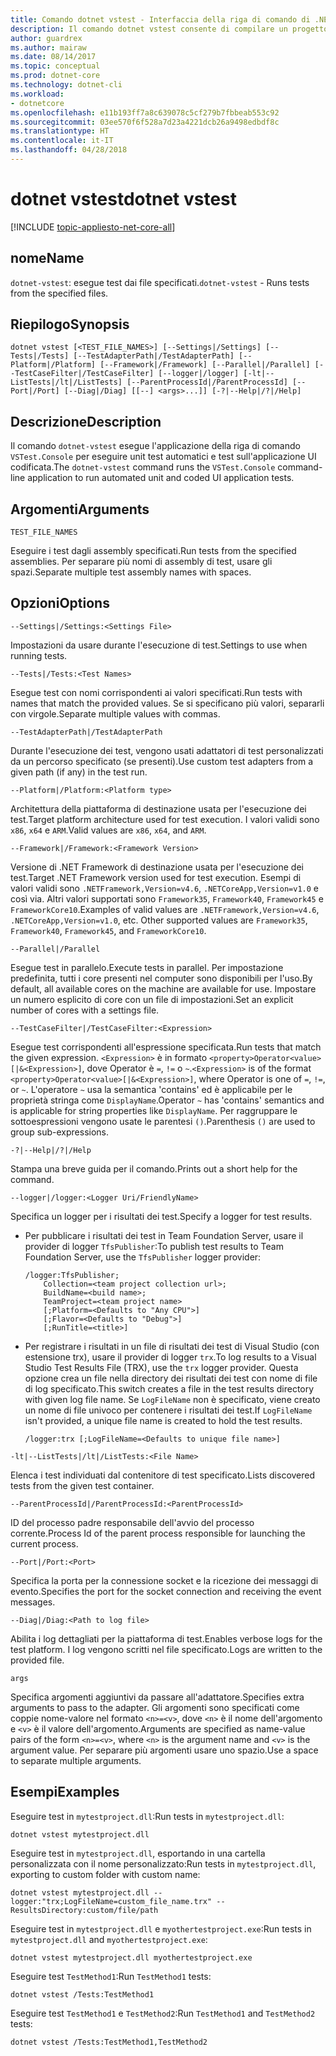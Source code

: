 ```yaml
---
title: Comando dotnet vstest - Interfaccia della riga di comando di .NET Core
description: Il comando dotnet vstest consente di compilare un progetto e tutte le relative dipendenze.
author: guardrex
ms.author: mairaw
ms.date: 08/14/2017
ms.topic: conceptual
ms.prod: dotnet-core
ms.technology: dotnet-cli
ms.workload:
- dotnetcore
ms.openlocfilehash: e11b193ff7a8c639078c5cf279b7fbbeab553c92
ms.sourcegitcommit: 03ee570f6f528a7d23a4221dcb26a9498edbdf8c
ms.translationtype: HT
ms.contentlocale: it-IT
ms.lasthandoff: 04/28/2018
---
```

# <a name="dotnet-vstest"></a><span data-ttu-id="29e2b-103">dotnet vstest</span><span class="sxs-lookup"><span data-stu-id="29e2b-103">dotnet vstest</span></span>

[!INCLUDE [topic-appliesto-net-core-all](../../../includes/topic-appliesto-net-core-all.md)]

## <a name="name"></a><span data-ttu-id="29e2b-104">nome</span><span class="sxs-lookup"><span data-stu-id="29e2b-104">Name</span></span>

<span data-ttu-id="29e2b-105">`dotnet-vstest`: esegue test dai file specificati.</span><span class="sxs-lookup"><span data-stu-id="29e2b-105">`dotnet-vstest` - Runs tests from the specified files.</span></span>

## <a name="synopsis"></a><span data-ttu-id="29e2b-106">Riepilogo</span><span class="sxs-lookup"><span data-stu-id="29e2b-106">Synopsis</span></span>

`dotnet vstest [<TEST_FILE_NAMES>] [--Settings|/Settings] [--Tests|/Tests] [--TestAdapterPath|/TestAdapterPath] [--Platform|/Platform] [--Framework|/Framework] [--Parallel|/Parallel] [--TestCaseFilter|/TestCaseFilter] [--logger|/logger] [-lt|--ListTests|/lt|/ListTests] [--ParentProcessId|/ParentProcessId] [--Port|/Port] [--Diag|/Diag] [[--] <args>...]] [-?|--Help|/?|/Help]`

## <a name="description"></a><span data-ttu-id="29e2b-107">Descrizione</span><span class="sxs-lookup"><span data-stu-id="29e2b-107">Description</span></span>

<span data-ttu-id="29e2b-108">Il comando `dotnet-vstest` esegue l'applicazione della riga di comando `VSTest.Console` per eseguire unit test automatici e test sull'applicazione UI codificata.</span><span class="sxs-lookup"><span data-stu-id="29e2b-108">The `dotnet-vstest` command runs the `VSTest.Console` command-line application to run automated unit and coded UI application tests.</span></span>

## <a name="arguments"></a><span data-ttu-id="29e2b-109">Argomenti</span><span class="sxs-lookup"><span data-stu-id="29e2b-109">Arguments</span></span>

`TEST_FILE_NAMES`

<span data-ttu-id="29e2b-110">Eseguire i test dagli assembly specificati.</span><span class="sxs-lookup"><span data-stu-id="29e2b-110">Run tests from the specified assemblies.</span></span> <span data-ttu-id="29e2b-111">Per separare più nomi di assembly di test, usare gli spazi.</span><span class="sxs-lookup"><span data-stu-id="29e2b-111">Separate multiple test assembly names with spaces.</span></span>

## <a name="options"></a><span data-ttu-id="29e2b-112">Opzioni</span><span class="sxs-lookup"><span data-stu-id="29e2b-112">Options</span></span>

`--Settings|/Settings:<Settings File>`

<span data-ttu-id="29e2b-113">Impostazioni da usare durante l'esecuzione di test.</span><span class="sxs-lookup"><span data-stu-id="29e2b-113">Settings to use when running tests.</span></span>

`--Tests|/Tests:<Test Names>`

<span data-ttu-id="29e2b-114">Esegue test con nomi corrispondenti ai valori specificati.</span><span class="sxs-lookup"><span data-stu-id="29e2b-114">Run tests with names that match the provided values.</span></span> <span data-ttu-id="29e2b-115">Se si specificano più valori, separarli con virgole.</span><span class="sxs-lookup"><span data-stu-id="29e2b-115">Separate multiple values with commas.</span></span>

`--TestAdapterPath|/TestAdapterPath`

<span data-ttu-id="29e2b-116">Durante l'esecuzione dei test, vengono usati adattatori di test personalizzati da un percorso specificato (se presenti).</span><span class="sxs-lookup"><span data-stu-id="29e2b-116">Use custom test adapters from a given path (if any) in the test run.</span></span>

`--Platform|/Platform:<Platform type>`

<span data-ttu-id="29e2b-117">Architettura della piattaforma di destinazione usata per l'esecuzione dei test.</span><span class="sxs-lookup"><span data-stu-id="29e2b-117">Target platform architecture used for test execution.</span></span> <span data-ttu-id="29e2b-118">I valori validi sono `x86`, `x64` e `ARM`.</span><span class="sxs-lookup"><span data-stu-id="29e2b-118">Valid values are `x86`, `x64`, and `ARM`.</span></span>

`--Framework|/Framework:<Framework Version>`

<span data-ttu-id="29e2b-119">Versione di .NET Framework di destinazione usata per l'esecuzione dei test.</span><span class="sxs-lookup"><span data-stu-id="29e2b-119">Target .NET Framework version used for test execution.</span></span> <span data-ttu-id="29e2b-120">Esempi di valori validi sono `.NETFramework,Version=v4.6`, `.NETCoreApp,Version=v1.0` e così via. Altri valori supportati sono `Framework35`, `Framework40`, `Framework45` e `FrameworkCore10`.</span><span class="sxs-lookup"><span data-stu-id="29e2b-120">Examples of valid values are `.NETFramework,Version=v4.6`, `.NETCoreApp,Version=v1.0`, etc. Other supported values are `Framework35`, `Framework40`, `Framework45`, and `FrameworkCore10`.</span></span>

`--Parallel|/Parallel`

<span data-ttu-id="29e2b-121">Esegue test in parallelo.</span><span class="sxs-lookup"><span data-stu-id="29e2b-121">Execute tests in parallel.</span></span> <span data-ttu-id="29e2b-122">Per impostazione predefinita, tutti i core presenti nel computer sono disponibili per l'uso.</span><span class="sxs-lookup"><span data-stu-id="29e2b-122">By default, all available cores on the machine are available for use.</span></span> <span data-ttu-id="29e2b-123">Impostare un numero esplicito di core con un file di impostazioni.</span><span class="sxs-lookup"><span data-stu-id="29e2b-123">Set an explicit number of cores with a settings file.</span></span>

`--TestCaseFilter|/TestCaseFilter:<Expression>`

<span data-ttu-id="29e2b-124">Esegue test corrispondenti all'espressione specificata.</span><span class="sxs-lookup"><span data-stu-id="29e2b-124">Run tests that match the given expression.</span></span> <span data-ttu-id="29e2b-125">`<Expression>` è in formato `<property>Operator<value>[|&<Expression>]`, dove Operator è `=`, `!=` o `~`.</span><span class="sxs-lookup"><span data-stu-id="29e2b-125">`<Expression>` is of the format `<property>Operator<value>[|&<Expression>]`, where Operator is one of `=`, `!=`, or `~`.</span></span>  <span data-ttu-id="29e2b-126">L'operatore `~` usa la semantica 'contains' ed è applicabile per le proprietà stringa come `DisplayName`.</span><span class="sxs-lookup"><span data-stu-id="29e2b-126">Operator `~` has 'contains' semantics and is applicable for string properties like `DisplayName`.</span></span> <span data-ttu-id="29e2b-127">Per raggruppare le sottoespressioni vengono usate le parentesi `()`.</span><span class="sxs-lookup"><span data-stu-id="29e2b-127">Parenthesis `()` are used to group sub-expressions.</span></span>

`-?|--Help|/?|/Help`

<span data-ttu-id="29e2b-128">Stampa una breve guida per il comando.</span><span class="sxs-lookup"><span data-stu-id="29e2b-128">Prints out a short help for the command.</span></span>

`--logger|/logger:<Logger Uri/FriendlyName>`

<span data-ttu-id="29e2b-129">Specifica un logger per i risultati dei test.</span><span class="sxs-lookup"><span data-stu-id="29e2b-129">Specify a logger for test results.</span></span>  

* <span data-ttu-id="29e2b-130">Per pubblicare i risultati dei test in Team Foundation Server, usare il provider di logger `TfsPublisher`:</span><span class="sxs-lookup"><span data-stu-id="29e2b-130">To publish test results to Team Foundation Server, use the `TfsPublisher` logger provider:</span></span>

  ```
  /logger:TfsPublisher;
      Collection=<team project collection url>;
      BuildName=<build name>;
      TeamProject=<team project name>
      [;Platform=<Defaults to "Any CPU">]
      [;Flavor=<Defaults to "Debug">]
      [;RunTitle=<title>]
  ```

* <span data-ttu-id="29e2b-131">Per registrare i risultati in un file di risultati dei test di Visual Studio (con estensione trx), usare il provider di logger `trx`.</span><span class="sxs-lookup"><span data-stu-id="29e2b-131">To log results to a Visual Studio Test Results File (TRX), use the `trx` logger provider.</span></span> <span data-ttu-id="29e2b-132">Questa opzione crea un file nella directory dei risultati dei test con nome di file di log specificato.</span><span class="sxs-lookup"><span data-stu-id="29e2b-132">This switch creates a file in the test results directory with given log file name.</span></span> <span data-ttu-id="29e2b-133">Se `LogFileName` non è specificato, viene creato un nome di file univoco per contenere i risultati dei test.</span><span class="sxs-lookup"><span data-stu-id="29e2b-133">If `LogFileName` isn't provided, a unique file name is created to hold the test results.</span></span>

  ```
  /logger:trx [;LogFileName=<Defaults to unique file name>]
  ```

`-lt|--ListTests|/lt|/ListTests:<File Name>`

<span data-ttu-id="29e2b-134">Elenca i test individuati dal contenitore di test specificato.</span><span class="sxs-lookup"><span data-stu-id="29e2b-134">Lists discovered tests from the given test container.</span></span>

`--ParentProcessId|/ParentProcessId:<ParentProcessId>`

<span data-ttu-id="29e2b-135">ID del processo padre responsabile dell'avvio del processo corrente.</span><span class="sxs-lookup"><span data-stu-id="29e2b-135">Process Id of the parent process responsible for launching the current process.</span></span>

`--Port|/Port:<Port>`

<span data-ttu-id="29e2b-136">Specifica la porta per la connessione socket e la ricezione dei messaggi di evento.</span><span class="sxs-lookup"><span data-stu-id="29e2b-136">Specifies the port for the socket connection and receiving the event messages.</span></span>

`--Diag|/Diag:<Path to log file>`

<span data-ttu-id="29e2b-137">Abilita i log dettagliati per la piattaforma di test.</span><span class="sxs-lookup"><span data-stu-id="29e2b-137">Enables verbose logs for the test platform.</span></span> <span data-ttu-id="29e2b-138">I log vengono scritti nel file specificato.</span><span class="sxs-lookup"><span data-stu-id="29e2b-138">Logs are written to the provided file.</span></span>

`args`

<span data-ttu-id="29e2b-139">Specifica argomenti aggiuntivi da passare all'adattatore.</span><span class="sxs-lookup"><span data-stu-id="29e2b-139">Specifies extra arguments to pass to the adapter.</span></span> <span data-ttu-id="29e2b-140">Gli argomenti sono specificati come coppie nome-valore nel formato `<n>=<v>`, dove `<n>` è il nome dell'argomento e `<v>` è il valore dell'argomento.</span><span class="sxs-lookup"><span data-stu-id="29e2b-140">Arguments are specified as name-value pairs of the form `<n>=<v>`, where `<n>` is the argument name and `<v>` is the argument value.</span></span> <span data-ttu-id="29e2b-141">Per separare più argomenti usare uno spazio.</span><span class="sxs-lookup"><span data-stu-id="29e2b-141">Use a space to separate multiple arguments.</span></span>

## <a name="examples"></a><span data-ttu-id="29e2b-142">Esempi</span><span class="sxs-lookup"><span data-stu-id="29e2b-142">Examples</span></span>

<span data-ttu-id="29e2b-143">Eseguire test in `mytestproject.dll`:</span><span class="sxs-lookup"><span data-stu-id="29e2b-143">Run tests in `mytestproject.dll`:</span></span>

`dotnet vstest mytestproject.dll`

<span data-ttu-id="29e2b-144">Eseguire test in `mytestproject.dll`, esportando in una cartella personalizzata con il nome personalizzato:</span><span class="sxs-lookup"><span data-stu-id="29e2b-144">Run tests in `mytestproject.dll`, exporting to custom folder with custom name:</span></span>

`dotnet vstest mytestproject.dll --logger:"trx;LogFileName=custom_file_name.trx" --ResultsDirectory:custom/file/path`

<span data-ttu-id="29e2b-145">Eseguire test in `mytestproject.dll` e `myothertestproject.exe`:</span><span class="sxs-lookup"><span data-stu-id="29e2b-145">Run tests in `mytestproject.dll` and `myothertestproject.exe`:</span></span>

`dotnet vstest mytestproject.dll myothertestproject.exe`

<span data-ttu-id="29e2b-146">Eseguire test `TestMethod1`:</span><span class="sxs-lookup"><span data-stu-id="29e2b-146">Run `TestMethod1` tests:</span></span>

`dotnet vstest /Tests:TestMethod1`

<span data-ttu-id="29e2b-147">Eseguire test `TestMethod1` e `TestMethod2`:</span><span class="sxs-lookup"><span data-stu-id="29e2b-147">Run `TestMethod1` and `TestMethod2` tests:</span></span>

`dotnet vstest /Tests:TestMethod1,TestMethod2`

